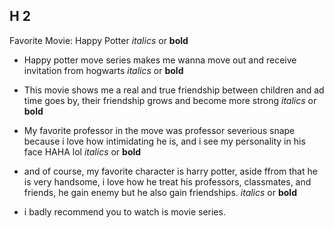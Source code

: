 
## H 2
Favorite Movie: Happy Potter *italics* or **bold**

- Happy potter move series makes me wanna move out and receive invitation from hogwarts *italics* or **bold**

- This movie shows me a real and true friendship between children and ad time goes by, their friendship grows and become more strong *italics* or **bold**

- My favorite professor in the move was professor severious snape because i love how intimidating he is, and i see my personality in his face HAHA lol *italics* or **bold**

- and of course, my favorite character is harry potter, aside ffrom that he is very handsome, i love how he treat his professors, classmates, and friends, he gain enemy but he also gain friendships. *italics* or **bold**

- i badly recommend you to watch is movie series. 
